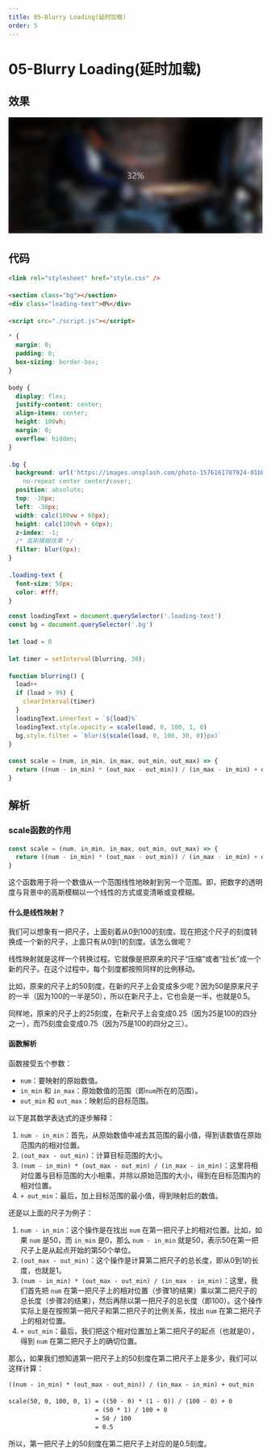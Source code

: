 ```yaml
---
title: 05-Blurry Loading(延时加载)
order: 5
---
```


# 05-Blurry Loading(延时加载)

## 效果

![image-20240312175514752](md_img/image-20240312175514752.png)

## 代码

```html
<link rel="stylesheet" href="style.css" />

<section class="bg"></section>
<div class="loading-text">0%</div>

<script src="./script.js"></script>
```

```css
* {
  margin: 0;
  padding: 0;
  box-sizing: border-box;
}

body {
  display: flex;
  justify-content: center;
  align-items: center;
  height: 100vh;
  margin: 0;
  overflow: hidden;
}

.bg {
  background: url('https://images.unsplash.com/photo-1576161787924-01bb08dad4a4?ixlib=rb-1.2.1&ixid=eyJhcHBfaWQiOjEyMDd9&auto=format&fit=crop&w=2104&q=80s')
    no-repeat center center/cover;
  position: absolute;
  top: -30px;
  left: -30px;
  width: calc(100vw + 60px);
  height: calc(100vh + 60px);
  z-index: -1;
  /* 高斯模糊效果 */
  filter: blur(0px);
}

.loading-text {
  font-size: 50px;
  color: #fff;
}
```

```js
const loadingText = document.querySelector('.loading-text')
const bg = document.querySelector('.bg')

let load = 0

let timer = setInterval(blurring, 30);

function blurring() {
  load++
  if (load > 99) {
    clearInterval(timer)
  }
  loadingText.innerText = `${load}%`
  loadingText.style.opacity = scale(load, 0, 100, 1, 0)
  bg.style.filter = `blur(${scale(load, 0, 100, 30, 0)}px)`
}

const scale = (num, in_min, in_max, out_min, out_max) => {
  return ((num - in_min) * (out_max - out_min)) / (in_max - in_min) + out_min
}
```

## 解析

### scale函数的作用

```js
const scale = (num, in_min, in_max, out_min, out_max) => {
  return ((num - in_min) * (out_max - out_min)) / (in_max - in_min) + out_min
}
```

这个函数用于将一个数值从一个范围线性地映射到另一个范围。即，把数字的透明度与背景中的高斯模糊以一个线性的方式或变清晰或变模糊。

#### 什么是线性映射？

我们可以想象有一把尺子，上面刻着从0到100的刻度。现在把这个尺子的刻度转换成一个新的尺子，上面只有从0到1的刻度。该怎么做呢？

线性映射就是这样一个转换过程。它就像是把原来的尺子“压缩”或者“拉长”成一个新的尺子。在这个过程中，每个刻度都按照同样的比例移动。

比如，原来的尺子上的50刻度，在新的尺子上会变成多少呢？因为50是原来尺子的一半（因为100的一半是50），所以在新尺子上，它也会是一半，也就是0.5。

同样地，原来的尺子上的25刻度，在新尺子上会变成0.25（因为25是100的四分之一），而75刻度会变成0.75（因为75是100的四分之三）。

#### 函数解析

函数接受五个参数：

- `num`：要映射的原始数值。
- `in_min` 和 `in_max`：原始数值的范围（即`num`所在的范围）。
- `out_min` 和 `out_max`：映射后的目标范围。

以下是其数学表达式的逐步解释：

1. `num - in_min`：首先，从原始数值中减去其范围的最小值，得到该数值在原始范围内的相对位置。
2. `(out_max - out_min)`：计算目标范围的大小。
3. `(num - in_min) * (out_max - out_min) / (in_max - in_min)`：这里将相对位置与目标范围的大小相乘，并除以原始范围的大小，得到在目标范围内的相对位置。
4. `+ out_min`：最后，加上目标范围的最小值，得到映射后的数值。

还是以上面的尺子为例子：

1. `num - in_min`：这个操作是在找出 `num` 在第一把尺子上的相对位置。比如，如果 `num` 是50，而 `in_min` 是0，那么 `num - in_min` 就是50，表示50在第一把尺子上是从起点开始的第50个单位。
2. `(out_max - out_min)`：这个操作是计算第二把尺子的总长度，即从0到1的长度，也就是1。
3. `(num - in_min) * (out_max - out_min) / (in_max - in_min)`：这里，我们首先把 `num` 在第一把尺子上的相对位置（步骤1的结果）乘以第二把尺子的总长度（步骤2的结果），然后再除以第一把尺子的总长度（即100）。这个操作实际上是在按照第一把尺子和第二把尺子的比例关系，找出 `num` 在第二把尺子上的相对位置。
4. `+ out_min`：最后，我们把这个相对位置加上第二把尺子的起点（也就是0），得到 `num` 在第二把尺子上的确切位置。

那么，如果我们想知道第一把尺子上的50刻度在第二把尺子上是多少，我们可以这样计算：

```txt
((num - in_min) * (out_max - out_min)) / (in_max - in_min) + out_min

scale(50, 0, 100, 0, 1) = ((50 - 0) * (1 - 0)) / (100 - 0) + 0  
                        = (50 * 1) / 100 + 0  
                        = 50 / 100  
                        = 0.5
```

所以，第一把尺子上的50刻度在第二把尺子上对应的是0.5刻度。
